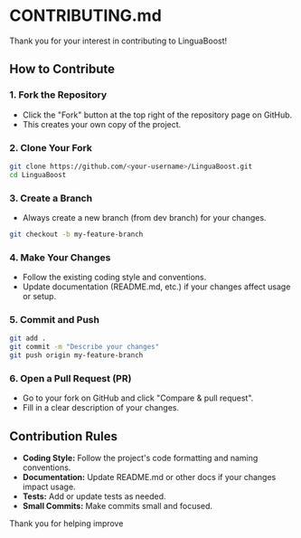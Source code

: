 # CONTRIBUTING.md
Thank you for your interest in contributing to LinguaBoost!

## How to Contribute

### 1. Fork the Repository
- Click the "Fork" button at the top right of the repository page on GitHub.
- This creates your own copy of the project.

### 2. Clone Your Fork
```bash
git clone https://github.com/<your-username>/LinguaBoost.git
cd LinguaBoost
```

### 3. Create a Branch
- Always create a new branch (from dev branch) for your changes.
```bash
git checkout -b my-feature-branch
```

### 4. Make Your Changes
- Follow the existing coding style and conventions.
- Update documentation (README.md, etc.) if your changes affect usage or setup.

### 5. Commit and Push
```bash
git add .
git commit -m "Describe your changes"
git push origin my-feature-branch
```

### 6. Open a Pull Request (PR)
- Go to your fork on GitHub and click "Compare & pull request".
- Fill in a clear description of your changes.

## Contribution Rules

- **Coding Style:** Follow the project's code formatting and naming conventions.
- **Documentation:** Update README.md or other docs if your changes impact usage.
- **Tests:** Add or update tests as needed.
- **Small Commits:** Make commits small and focused.

Thank you for helping improve